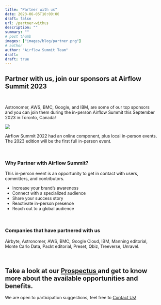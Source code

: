 ```yaml
---
title: "Partner with us"
date: 2023-06-05T10:00:00
draft: false
url: /partner-withus
description: ""
summary: ""
# post thumb
images: ["images/blog/partner.png"]
# author
author: "Airflow Summit Team"
draft:
draft: true
---
```



## Partner with us, join our sponsors at Airflow Summit 2023

<br>

Astronomer, AWS, BMC, Google, and IBM, are some of our top sponsors and you can join them during the in-person Airflow Summit this September 2023 in Toronto, Canada!

<img src="/images/As-numbers.png" class="img-fluid mx-auto d-block">
<br>


Airflow Summit 2022 had an online component, plus local in-person events. The 2023 edition will be the first full in-person event.

<br>

### Why Partner with Airflow Summit?

This in-person event is an opportunity to get in contact with users, committers, and contributors.

 * Increase your brand’s awareness 
 * Connect with a specialized audience 
 * Share your success story 
 * Reactivate in-person presence 
 * Reach out to a global audience 


<br>

### Companies that have partnered with us

Airbyte, Astronomer, AWS, BMC, Google Cloud, IBM, Manning editorial, Monte Carlo Data, Packt editorial, Preset, Qbiz, Treeverse, Unravel.

<br>

<div class="text-center">
<h2>Take a look at our <a href="/docs/AirflowSummit2023-Prospectus-v2.pdf" target="_blank">Prospectus </a>and get to know more about the available opportunities and benefits.</h2>

We are open to participation suggestions, feel free to [Contact Us!](mailto:info@airflowsummit.org)

</div>
